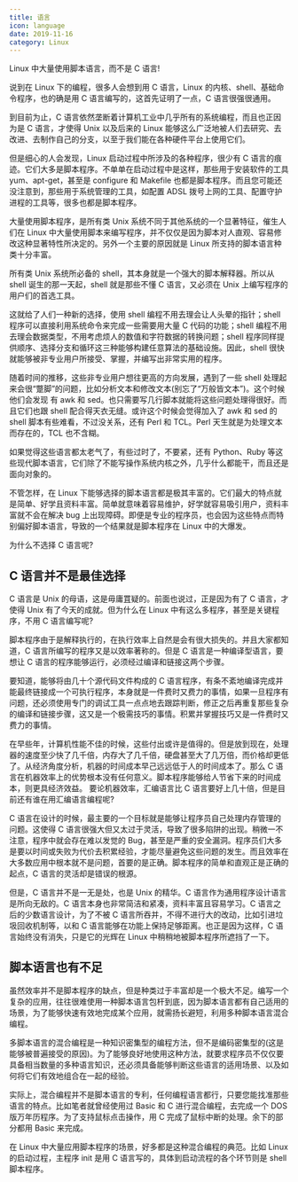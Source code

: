 ```yaml
---
title: 语言
icon: language
date: 2019-11-16
category: Linux
---
```


Linux 中大量使用脚本语言，而不是 C 语言!

<!-- more -->

说到在 Linux 下的编程，很多人会想到用 C 语言，Linux 的内核、shell、基础命令程序，也的确是用 C 语言编写的，这首先证明了一点，C 语言很强很通用。

到目前为止，C 语言依然垄断着计算机工业中几乎所有的系统编程，而且也正因为是 C 语言，才使得 Unix 以及后来的 Linux 能够这么广泛地被人们去研究、去改进、去制作自己的分支，以至于我们能在各种硬件平台上使用它们。

但是细心的人会发现，Linux 启动过程中所涉及的各种程序，很少有 C 语言的痕迹。它们大多是脚本程序。不单单在启动过程中是这样，那些用于安装软件的工具 yum、apt-get，甚至是 configure 和 Makefile 也都是脚本程序。而且您可能还没注意到，那些用于系统管理的工具，如配置 ADSL 拨号上网的工具、配置守护进程的工具等，很多也都是脚本程序。

大量使用脚本程序，是所有类 Unix 系统不同于其他系统的一个显著特征，催生人们在 Linux 中大量使用脚本来编写程序，并不仅仅是因为脚本对人直观、容易修改这种显著特性所决定的。另外一个主要的原因就是 Linux 所支持的脚本语言种类十分丰富。

所有类 Unix 系统所必备的 shell，其本身就是一个强大的脚本解释器。所以从 shell 诞生的那一天起，shell 就是那些不懂 C 语言，又必须在 Unix 上编写程序的用户们的首选工具。

这就给了人们一种新的选择，使用 shell 编程不用去理会让人头晕的指针；shell 程序可以直接利用系统命令来完成一些需要用大量 C 代码的功能；shell 编程不用去理会数据类型，不用考虑烦人的数值和字符数据的转换问题；shell 程序同样提供顺序、选择分支和循环这三种能够构建任意算法的基础设施。因此，shell 很快就能够被非专业用户所接受、掌握，并编写出非常实用的程序。

随着时间的推移，这些非专业用户想往更高的方向发展，遇到了一些 shell 处理起来会很“蹩脚”的问题，比如分析文本和修改文本(别忘了“万般皆文本”)。这个时候他们会发现 有 awk 和 sed。也只需要写几行脚本就能将这些问题处理得很好。而且它们也跟 shell 配合得天衣无缝。或许这个时候会觉得加入了 awk 和 sed 的 shell 脚本有些难看，不过没关系，还有 Perl 和 TCL。Perl 天生就是为处理文本而存在的，TCL 也不含糊。

如果觉得这些语言都太老气了，有些过时了，不要紧，还有 Python、Ruby 等这些现代脚本语言，它们除了不能写操作系统内核之外，几乎什么都能干，而且还是面向对象的。

不管怎样，在 Linux 下能够选择的脚本语言都是极其丰富的。它们最大的特点就是简单、好学且资料丰富。简单就意味着容易维护，好学就容易吸引用户，资料丰富就不会在解决 bug 上出现障碍。即便是专业的程序员，也会因为这些特点而特别偏好脚本语言，导致的一个结果就是脚本程序在 Linux 中的大爆发。

为什么不选择 C 语言呢?

## C 语言并不是最佳选择

C 语言是 Unix 的母语，这是毋庸罝疑的。前面也说过，正是因为有了 C 语言，才使得 Unix 有了今天的成就。但为什么在 Linux 中有这么多程序，甚至是关键程序，不用 C 语言编写呢?

脚本程序由于是解释执行的，在执行效率上自然是会有很大损失的。并且大家都知道，C 语言所编写的程序又是以效率著称的。但是 C 语言是一种编译型语言，要想让 C 语言的程序能够运行，必须经过编译和链接这两个步骤。

要知道，能够将由几十个源代码文件构成的 C 语言程序，有条不紊地编译完成并能最终链接成一个可执行程序，本身就是一件费时又费力的事情，如果一旦程序有问题，还必须使用专门的调试工具一点点地去跟踪判断，修正之后再重复那些复杂的编译和链接步骤，这又是一个极需技巧的事情。积累并掌握技巧又是一件费时又费力的事情。

在早些年，计算机性能不佳的时候，这些付出或许是值得的。但是放到现在，处理器的速度至少快了几千倍，内存大了几千倍，硬盘甚至大了几万倍，而价格却更低了。从经济角度分析，机器的时间成本早己远远低于人的时间成本了。那么 C 语言在机器效率上的优势根本没有任何意义。脚本程序能够给人节省下来的时间成本，则更具经济效益。
要论机器效率，汇编语言比 C 语言要好上几十倍，但是目前还有谁在用汇编语言编程呢?

C 语言在设计的时候，最主要的一个目标就是能够让程序员自己处理内存管理的问题。这使得 C 语言很强大但又太过于灵活，导致了很多陷阱的出现。稍微一不注意，程序中就会存在难以发觉的 Bug，甚至是严重的安全漏洞。程序员们大多是要以时间或失败为代价去积累经验，才能尽量避免这些问题的发生。而且效率在大多数应用中根本就不是问题，首要的是正确。脚本程序的简单和直观正是正确的起点，C 语言的灵活却是错误的根源。

但是，C 语言并不是一无是处，也是 Unix 的精华。C 语言作为通用程序设计语言是所向无敌的。C 语言本身也非常简洁和紧凑，资料丰富且容易学习。C 语言之后的少数语言设计，为了不被 C 语言所吞并，不得不进行大的改动，比如引进垃圾回收机制等，以和 C 语言能够在功能上保持足够距离。也正是因为这样，C 语言始终没有消失，只是它的光辉在 Linux 中稍稍地被脚本程序所遮挡了一下。

## 脚本语言也有不足

虽然效率并不是脚本程序的缺点，但是种类过于丰富却是一个极大不足。编写一个复杂的应用，往往很难使用一种脚本语言包杆到底，因为脚本语言都有自己适用的场景，为了能够快速有效地完成某个应用，就需扬长避短，利用多种脚本语言混合编程。

多脚本语言的混合编程是一种知识密集型的编程方法，但不是编码密集型的(这是能够被普遍接受的原因)。为了能够良好地使用这种方法，就要求程序员不仅仅要具备相当数量的多种语言知识，还必须具备能够判断这些语言的适用场景、以及如何将它们有效地组合在一起的经验。

实际上，混合编程并不是脚本语言的专利，任何编程语言都行，只要您能找准那些语言的特点。比如笔者就曾经使用过 Basic 和 C 进行混合编程，去完成一个 DOS 版万年历程序。为了支持鼠标点击操作，用 C 完成了鼠标中断的处理。余下的部分都用 Basic 来完成。

在 Linux 中大量应用脚本程序的场景，好多都是这种混合编程的典范。比如 Linux 的启动过程，主程序 init 是用 C 语言写的，具体到启动流程的各个环节则是 shell 脚本程序。

